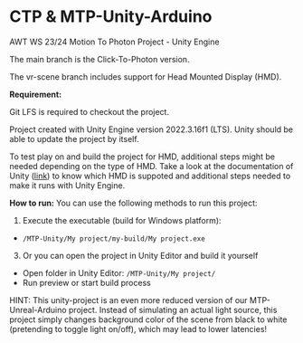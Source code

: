 # CTP & MTP-Unity-Arduino

AWT WS 23/24 Motion To Photon Project - Unity Engine

The main branch is the Click-To-Photon version.

The vr-scene branch includes support for Head Mounted Display (HMD).

**Requirement:**

Git LFS is required to checkout the project.

Project created with Unity Engine version 2022.3.16f1 (LTS). Unity should be able to update the project by itself.


To test play on and build the project for HMD, additional steps might be needed depending on the type of HMD. Take a look at the documentation of Unity ([link](https://docs.unity3d.com/Manual/VROverview.html)) to know which HMD is suppoted and additional steps needed to make it runs with Unity Engine.

**How to run:**
You can use the following methods to run this project:
1) Execute the executable (build for Windows platform):
  - `/MTP-Unity/My project/my-build/My project.exe`
3) Or you can open the project in Unity Editor and build it yourself
  - Open folder in Unity Editor: `/MTP-Unity/My project/`
  - Run preview or start build process

HINT: This unity-project is an even more reduced version of our MTP-Unreal-Arduino project. Instead of simulating an actual light source, this project simply changes background color of the scene from black to white (pretending to toggle light on/off), which may lead to lower latencies!

